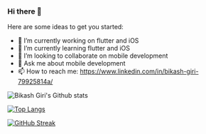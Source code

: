 ### Hi there 👋


Here are some ideas to get you started:

- 🔭 I’m currently working on flutter and iOS
- 🌱 I’m currently learning flutter and iOS
- 👯 I’m looking to collaborate on mobile development
- 💬 Ask me about mobile development
- 📫 How to reach me: https://www.linkedin.com/in/bikash-giri-79925814a/

![Bikash Giri's Github stats](https://github-readme-stats.vercel.app/api?username=Bikash-Giri&show_icons=true&count_private=true&count_public=true&theme=radical)

[![Top Langs](https://github-readme-stats.vercel.app/api/top-langs/?username=Bikash-Giri&hide=html&hide_title=false&hide_border=true&layout=compact&langs_count=6&exclude_repo=comp426,Redventures-Movie-Quotes&text_color=000&icon_color=fff&bg_color=0,52fa5a,4dfcff,c64dff&theme=dracula)](https://github.com/Bikash-Giri/github-readme-stats)

[![GitHub Streak](https://github-readme-streak-stats.herokuapp.com?user=Bikash-Giri&theme=dracula)](https://git.io/streak-stats)




